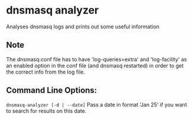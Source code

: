 # dnsmasq analyzer
Analyses dnsmasq logs and prints out some useful information 

## Note
The dnsmasq.conf file has to have 'log-queries=extra' and 'log-facility' as an enabled option in the conf file (and dnsmasq restarted) in order to get the correct info from the log file.

## Command Line Options:

<code>dnsmasq-analyzer [-d | --date]</code> Pass a date in format 'Jan 25' if you want to search for results on this date.
